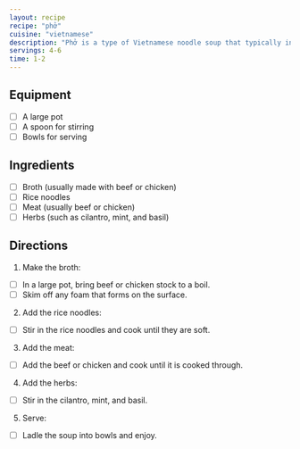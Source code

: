 ```yaml
---
layout: recipe
recipe: "phở"
cuisine: "vietnamese"
description: "Phở is a type of Vietnamese noodle soup that typically includes broth, rice noodles, meat, and herbs."
servings: 4-6
time: 1-2
---
```


## Equipment
- [ ] A large pot
- [ ] A spoon for stirring
- [ ] Bowls for serving

## Ingredients
- [ ] Broth (usually made with beef or chicken)
- [ ] Rice noodles
- [ ] Meat (usually beef or chicken)
- [ ] Herbs (such as cilantro, mint, and basil)

## Directions
1. Make the broth:
- [ ] In a large pot, bring beef or chicken stock to a boil.
- [ ] Skim off any foam that forms on the surface.
2. Add the rice noodles:
- [ ] Stir in the rice noodles and cook until they are soft.
3. Add the meat:
- [ ] Add the beef or chicken and cook until it is cooked through.
4. Add the herbs:
- [ ] Stir in the cilantro, mint, and basil.
5. Serve:
- [ ] Ladle the soup into bowls and enjoy.
